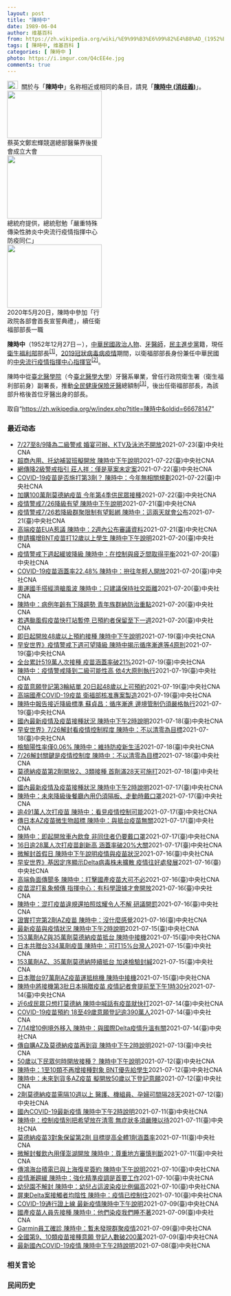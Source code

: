 ```yaml
---
layout: post
title: "陳時中"
date: 1989-06-04
author: 维基百科
from: https://zh.wikipedia.org/wiki/%E9%99%B3%E6%99%82%E4%B8%AD_(1952%E5%B9%B4)
tags: [ 陳時中, 维基百科 ]
categories: [ 陳時中 ]
photo: https://i.imgur.com/Q4cEE4e.jpg
comments: true
---
```

<div class="mw-parser-output"><div id="noteTA-54dafe5e" class="noteTA"><div class="noteTA-group"><div data-noteta-group-source="module" data-noteta-group="Medicine"></div></div></div>
<div role="note" class="hatnote navigation-not-searchable"><a href="/wiki/Wikipedia:%E6%B6%88%E6%AD%A7%E4%B9%89" title="Wikipedia:消歧义"><img alt="Disambig gray.svg" src="//upload.wikimedia.org/wikipedia/commons/thumb/5/5f/Disambig_gray.svg/25px-Disambig_gray.svg.png" decoding="async" width="25" height="19" srcset="//upload.wikimedia.org/wikipedia/commons/thumb/5/5f/Disambig_gray.svg/38px-Disambig_gray.svg.png 1.5x, //upload.wikimedia.org/wikipedia/commons/thumb/5/5f/Disambig_gray.svg/50px-Disambig_gray.svg.png 2x" data-file-width="220" data-file-height="168"></a>&nbsp;&nbsp;關於与「<b>陳時中</b>」名称相近或相同的条目，請見「<b><a href="/wiki/%E9%99%B3%E6%99%82%E4%B8%AD_(%E6%B6%88%E6%AD%A7%E7%BE%A9)" class="mw-disambig" title="陳時中 (消歧義)">陳時中 (消歧義)</a></b>」。</div>

<div class="thumb tright"><div class="thumbinner" style="width:222px;"><a href="/wiki/File:%E9%84%AD%E5%AE%8F%E8%BC%9D%E8%88%87%E9%86%AB%E6%94%BF%E4%BA%BA%E5%A3%AB%E5%90%88%E7%85%A7.jpg" class="image"><img alt="" src="//upload.wikimedia.org/wikipedia/commons/thumb/e/e0/%E9%84%AD%E5%AE%8F%E8%BC%9D%E8%88%87%E9%86%AB%E6%94%BF%E4%BA%BA%E5%A3%AB%E5%90%88%E7%85%A7.jpg/220px-%E9%84%AD%E5%AE%8F%E8%BC%9D%E8%88%87%E9%86%AB%E6%94%BF%E4%BA%BA%E5%A3%AB%E5%90%88%E7%85%A7.jpg" decoding="async" width="220" height="110" class="thumbimage" srcset="//upload.wikimedia.org/wikipedia/commons/thumb/e/e0/%E9%84%AD%E5%AE%8F%E8%BC%9D%E8%88%87%E9%86%AB%E6%94%BF%E4%BA%BA%E5%A3%AB%E5%90%88%E7%85%A7.jpg/330px-%E9%84%AD%E5%AE%8F%E8%BC%9D%E8%88%87%E9%86%AB%E6%94%BF%E4%BA%BA%E5%A3%AB%E5%90%88%E7%85%A7.jpg 1.5x, //upload.wikimedia.org/wikipedia/commons/thumb/e/e0/%E9%84%AD%E5%AE%8F%E8%BC%9D%E8%88%87%E9%86%AB%E6%94%BF%E4%BA%BA%E5%A3%AB%E5%90%88%E7%85%A7.jpg/440px-%E9%84%AD%E5%AE%8F%E8%BC%9D%E8%88%87%E9%86%AB%E6%94%BF%E4%BA%BA%E5%A3%AB%E5%90%88%E7%85%A7.jpg 2x" data-file-width="4160" data-file-height="2080"></a>  <div class="thumbcaption"><div class="magnify"><a href="/wiki/File:%E9%84%AD%E5%AE%8F%E8%BC%9D%E8%88%87%E9%86%AB%E6%94%BF%E4%BA%BA%E5%A3%AB%E5%90%88%E7%85%A7.jpg" class="internal" title="放大"></a></div>蔡英文鄭宏輝競選總部醫藥界後援會成立大會</div></div></div>
<div class="thumb tright"><div class="thumbinner" style="width:222px;"><a href="/wiki/File:02.07_%E7%B8%BD%E7%B5%B1%E6%85%B0%E5%8B%89%E3%80%8C%E5%9A%B4%E9%87%8D%E7%89%B9%E6%AE%8A%E5%82%B3%E6%9F%93%E6%80%A7%E8%82%BA%E7%82%8E%E4%B8%AD%E5%A4%AE%E6%B5%81%E8%A1%8C%E7%96%AB%E6%83%85%E6%8C%87%E6%8F%AE%E4%B8%AD%E5%BF%83%E9%98%B2%E7%96%AB%E5%90%8C%E4%BB%81%E3%80%8D_(49500116692).jpg" class="image"><img alt="" src="//upload.wikimedia.org/wikipedia/commons/thumb/9/95/02.07_%E7%B8%BD%E7%B5%B1%E6%85%B0%E5%8B%89%E3%80%8C%E5%9A%B4%E9%87%8D%E7%89%B9%E6%AE%8A%E5%82%B3%E6%9F%93%E6%80%A7%E8%82%BA%E7%82%8E%E4%B8%AD%E5%A4%AE%E6%B5%81%E8%A1%8C%E7%96%AB%E6%83%85%E6%8C%87%E6%8F%AE%E4%B8%AD%E5%BF%83%E9%98%B2%E7%96%AB%E5%90%8C%E4%BB%81%E3%80%8D_%2849500116692%29.jpg/220px-02.07_%E7%B8%BD%E7%B5%B1%E6%85%B0%E5%8B%89%E3%80%8C%E5%9A%B4%E9%87%8D%E7%89%B9%E6%AE%8A%E5%82%B3%E6%9F%93%E6%80%A7%E8%82%BA%E7%82%8E%E4%B8%AD%E5%A4%AE%E6%B5%81%E8%A1%8C%E7%96%AB%E6%83%85%E6%8C%87%E6%8F%AE%E4%B8%AD%E5%BF%83%E9%98%B2%E7%96%AB%E5%90%8C%E4%BB%81%E3%80%8D_%2849500116692%29.jpg" decoding="async" width="220" height="147" class="thumbimage" srcset="//upload.wikimedia.org/wikipedia/commons/thumb/9/95/02.07_%E7%B8%BD%E7%B5%B1%E6%85%B0%E5%8B%89%E3%80%8C%E5%9A%B4%E9%87%8D%E7%89%B9%E6%AE%8A%E5%82%B3%E6%9F%93%E6%80%A7%E8%82%BA%E7%82%8E%E4%B8%AD%E5%A4%AE%E6%B5%81%E8%A1%8C%E7%96%AB%E6%83%85%E6%8C%87%E6%8F%AE%E4%B8%AD%E5%BF%83%E9%98%B2%E7%96%AB%E5%90%8C%E4%BB%81%E3%80%8D_%2849500116692%29.jpg/330px-02.07_%E7%B8%BD%E7%B5%B1%E6%85%B0%E5%8B%89%E3%80%8C%E5%9A%B4%E9%87%8D%E7%89%B9%E6%AE%8A%E5%82%B3%E6%9F%93%E6%80%A7%E8%82%BA%E7%82%8E%E4%B8%AD%E5%A4%AE%E6%B5%81%E8%A1%8C%E7%96%AB%E6%83%85%E6%8C%87%E6%8F%AE%E4%B8%AD%E5%BF%83%E9%98%B2%E7%96%AB%E5%90%8C%E4%BB%81%E3%80%8D_%2849500116692%29.jpg 1.5x, //upload.wikimedia.org/wikipedia/commons/thumb/9/95/02.07_%E7%B8%BD%E7%B5%B1%E6%85%B0%E5%8B%89%E3%80%8C%E5%9A%B4%E9%87%8D%E7%89%B9%E6%AE%8A%E5%82%B3%E6%9F%93%E6%80%A7%E8%82%BA%E7%82%8E%E4%B8%AD%E5%A4%AE%E6%B5%81%E8%A1%8C%E7%96%AB%E6%83%85%E6%8C%87%E6%8F%AE%E4%B8%AD%E5%BF%83%E9%98%B2%E7%96%AB%E5%90%8C%E4%BB%81%E3%80%8D_%2849500116692%29.jpg/440px-02.07_%E7%B8%BD%E7%B5%B1%E6%85%B0%E5%8B%89%E3%80%8C%E5%9A%B4%E9%87%8D%E7%89%B9%E6%AE%8A%E5%82%B3%E6%9F%93%E6%80%A7%E8%82%BA%E7%82%8E%E4%B8%AD%E5%A4%AE%E6%B5%81%E8%A1%8C%E7%96%AB%E6%83%85%E6%8C%87%E6%8F%AE%E4%B8%AD%E5%BF%83%E9%98%B2%E7%96%AB%E5%90%8C%E4%BB%81%E3%80%8D_%2849500116692%29.jpg 2x" data-file-width="2048" data-file-height="1365"></a>  <div class="thumbcaption"><div class="magnify"><a href="/wiki/File:02.07_%E7%B8%BD%E7%B5%B1%E6%85%B0%E5%8B%89%E3%80%8C%E5%9A%B4%E9%87%8D%E7%89%B9%E6%AE%8A%E5%82%B3%E6%9F%93%E6%80%A7%E8%82%BA%E7%82%8E%E4%B8%AD%E5%A4%AE%E6%B5%81%E8%A1%8C%E7%96%AB%E6%83%85%E6%8C%87%E6%8F%AE%E4%B8%AD%E5%BF%83%E9%98%B2%E7%96%AB%E5%90%8C%E4%BB%81%E3%80%8D_(49500116692).jpg" class="internal" title="放大"></a></div>總統府提供，總統慰勉「嚴重特殊傳染性肺炎中央流行疫情指揮中心防疫同仁」</div></div></div>
<div class="thumb tright"><div class="thumbinner" style="width:222px;"><a href="/wiki/File:05.20_%E7%B8%BD%E7%B5%B1%E4%B8%BB%E6%8C%81%E3%80%8C%E8%A1%8C%E6%94%BF%E9%99%A2%E5%89%AF%E9%99%A2%E9%95%B7%E6%9A%A8%E5%90%84%E9%83%A8%E6%9C%83%E9%A6%96%E9%95%B7%E5%AE%A3%E8%AA%93%E5%85%B8%E7%A6%AE%E3%80%8D-%E9%99%B3%E6%99%82%E4%B8%AD.jpg" class="image"><img alt="" src="//upload.wikimedia.org/wikipedia/commons/thumb/a/aa/05.20_%E7%B8%BD%E7%B5%B1%E4%B8%BB%E6%8C%81%E3%80%8C%E8%A1%8C%E6%94%BF%E9%99%A2%E5%89%AF%E9%99%A2%E9%95%B7%E6%9A%A8%E5%90%84%E9%83%A8%E6%9C%83%E9%A6%96%E9%95%B7%E5%AE%A3%E8%AA%93%E5%85%B8%E7%A6%AE%E3%80%8D-%E9%99%B3%E6%99%82%E4%B8%AD.jpg/220px-05.20_%E7%B8%BD%E7%B5%B1%E4%B8%BB%E6%8C%81%E3%80%8C%E8%A1%8C%E6%94%BF%E9%99%A2%E5%89%AF%E9%99%A2%E9%95%B7%E6%9A%A8%E5%90%84%E9%83%A8%E6%9C%83%E9%A6%96%E9%95%B7%E5%AE%A3%E8%AA%93%E5%85%B8%E7%A6%AE%E3%80%8D-%E9%99%B3%E6%99%82%E4%B8%AD.jpg" decoding="async" width="220" height="147" class="thumbimage" srcset="//upload.wikimedia.org/wikipedia/commons/thumb/a/aa/05.20_%E7%B8%BD%E7%B5%B1%E4%B8%BB%E6%8C%81%E3%80%8C%E8%A1%8C%E6%94%BF%E9%99%A2%E5%89%AF%E9%99%A2%E9%95%B7%E6%9A%A8%E5%90%84%E9%83%A8%E6%9C%83%E9%A6%96%E9%95%B7%E5%AE%A3%E8%AA%93%E5%85%B8%E7%A6%AE%E3%80%8D-%E9%99%B3%E6%99%82%E4%B8%AD.jpg/330px-05.20_%E7%B8%BD%E7%B5%B1%E4%B8%BB%E6%8C%81%E3%80%8C%E8%A1%8C%E6%94%BF%E9%99%A2%E5%89%AF%E9%99%A2%E9%95%B7%E6%9A%A8%E5%90%84%E9%83%A8%E6%9C%83%E9%A6%96%E9%95%B7%E5%AE%A3%E8%AA%93%E5%85%B8%E7%A6%AE%E3%80%8D-%E9%99%B3%E6%99%82%E4%B8%AD.jpg 1.5x, //upload.wikimedia.org/wikipedia/commons/thumb/a/aa/05.20_%E7%B8%BD%E7%B5%B1%E4%B8%BB%E6%8C%81%E3%80%8C%E8%A1%8C%E6%94%BF%E9%99%A2%E5%89%AF%E9%99%A2%E9%95%B7%E6%9A%A8%E5%90%84%E9%83%A8%E6%9C%83%E9%A6%96%E9%95%B7%E5%AE%A3%E8%AA%93%E5%85%B8%E7%A6%AE%E3%80%8D-%E9%99%B3%E6%99%82%E4%B8%AD.jpg/440px-05.20_%E7%B8%BD%E7%B5%B1%E4%B8%BB%E6%8C%81%E3%80%8C%E8%A1%8C%E6%94%BF%E9%99%A2%E5%89%AF%E9%99%A2%E9%95%B7%E6%9A%A8%E5%90%84%E9%83%A8%E6%9C%83%E9%A6%96%E9%95%B7%E5%AE%A3%E8%AA%93%E5%85%B8%E7%A6%AE%E3%80%8D-%E9%99%B3%E6%99%82%E4%B8%AD.jpg 2x" data-file-width="2508" data-file-height="1672"></a>  <div class="thumbcaption"><div class="magnify"><a href="/wiki/File:05.20_%E7%B8%BD%E7%B5%B1%E4%B8%BB%E6%8C%81%E3%80%8C%E8%A1%8C%E6%94%BF%E9%99%A2%E5%89%AF%E9%99%A2%E9%95%B7%E6%9A%A8%E5%90%84%E9%83%A8%E6%9C%83%E9%A6%96%E9%95%B7%E5%AE%A3%E8%AA%93%E5%85%B8%E7%A6%AE%E3%80%8D-%E9%99%B3%E6%99%82%E4%B8%AD.jpg" class="internal" title="放大"></a></div>2020年5月20日，陳時中參加「行政院各部會首長宣誓典禮」，續任衛福部部長一職</div></div></div>
<p><b>陳時中</b>（1952年12月27日<span class="useeditintro" title="Template:BLP editintro">－</span>），<a href="/wiki/%E4%B8%AD%E8%8F%AF%E6%B0%91%E5%9C%8B" title="中華民國">中華民國</a><a href="/wiki/%E6%94%BF%E6%B2%BB%E4%BA%BA%E7%89%A9" title="政治人物">政治人物</a>、<a href="/wiki/%E7%89%99%E9%86%AB%E5%B8%AB" class="mw-redirect" title="牙醫師">牙醫師</a>，<a href="/wiki/%E6%B0%91%E4%B8%BB%E9%80%B2%E6%AD%A5%E9%BB%A8" title="民主進步黨">民主進步黨</a>籍，現任<a href="/wiki/%E4%B8%AD%E8%8F%AF%E6%B0%91%E5%9C%8B%E8%A1%9B%E7%94%9F%E7%A6%8F%E5%88%A9%E9%83%A8" title="中華民國衛生福利部">衛生福利部</a>部長<sup id="cite_ref-1" class="reference"><a href="#cite_note-1">[1]</a></sup>，<a href="/wiki/2019%E5%86%A0%E7%8B%80%E7%97%85%E6%AF%92%E7%97%85%E8%87%BA%E7%81%A3%E7%96%AB%E6%83%85" title="2019冠狀病毒病臺灣疫情">2019冠狀病毒病疫情</a>期間，以衛福部部長身份兼任中華民國的<a href="/wiki/%E5%9C%8B%E5%AE%B6%E8%A1%9B%E7%94%9F%E6%8C%87%E6%8F%AE%E4%B8%AD%E5%BF%83%E4%B8%AD%E5%A4%AE%E6%B5%81%E8%A1%8C%E7%96%AB%E6%83%85%E6%8C%87%E6%8F%AE%E4%B8%AD%E5%BF%83" title="國家衛生指揮中心中央流行疫情指揮中心">中央流行疫情指揮中心</a><a href="/wiki/%E6%8C%87%E6%8F%AE%E5%AE%98" title="指揮官">指揮官</a><sup id="cite_ref-2" class="reference"><a href="#cite_note-2">[2]</a></sup>。
</p><p>陳時中從<a href="/wiki/%E8%87%BA%E5%8C%97%E9%86%AB%E5%AD%B8%E9%99%A2" class="mw-redirect" title="臺北醫學院">臺北醫學院</a>（今<a href="/wiki/%E8%87%BA%E5%8C%97%E9%86%AB%E5%AD%B8%E5%A4%A7%E5%AD%B8" title="臺北醫學大學">臺北醫學大學</a>）牙醫系畢業，曾任行政院衛生署（衛生福利部前身）副署長，推動<a href="/wiki/%E5%85%A8%E6%B0%91%E5%81%A5%E5%BA%B7%E4%BF%9D%E9%9A%AA" title="全民健康保險">全民健康保險</a><a href="/wiki/%E7%89%99%E9%86%AB" title="牙醫">牙醫</a>總額制<sup id="cite_ref-3" class="reference"><a href="#cite_note-3">[3]</a></sup>，後出任衛福部部長，為該部升格後首位牙醫出身的部長。
</p>
</div><noscript><img src="//zh.wikipedia.org/wiki/Special:CentralAutoLogin/start?type=1x1" alt="" title="" width="1" height="1" style="border: none; position: absolute;"></noscript>
<div class="printfooter">取自“<a dir="ltr" href="https://zh.wikipedia.org/w/index.php?title=陳時中&amp;oldid=66678147">https://zh.wikipedia.org/w/index.php?title=陳時中&amp;oldid=66678147</a>”</div><div id="recent-news"><h3>最近动态</h3><ul><li><a href="https://nodebe4.github.io/waimei/2021-07-23/7-27%E8%87%B38-9%E9%99%8D%E7%82%BA%E4%BA%8C%E7%B4%9A%E8%AD%A6%E6%88%92-%E5%A9%9A%E5%AE%B4%E5%8F%AF%E8%BE%A6-KTV%E5%8F%8A%E6%B3%B3%E6%B1%A0%E4%B8%8D%E9%96%8B%E6%94%BE" title="7/27至8/9降為二級警戒 婚宴可辦、KTV及泳池不開放—— 疫情指揮中心指揮官陳時中23日宣布，7月27日至8月9日全國疫情警戒從三級降為二級。（指揮中心提供） （中央社記者張茗喧、江慧珺台...">7/27至8/9降為二級警戒 婚宴可辦、KTV及泳池不開放</a><time>2021-07-23</time><a class="tag">(臺)中央社CNA</a></li>
<li><a href="https://nodebe4.github.io/waimei/2021-07-22/%E8%B6%85%E5%95%86%E5%85%A7%E7%94%A8-%E6%89%98%E5%B9%BC%E8%A3%9C%E7%BF%92%E7%8F%AD%E6%93%AC%E9%96%8B%E6%94%BE-%E9%99%B3%E6%99%82%E4%B8%AD%E4%B8%8B%E5%8D%88%E8%AA%AA%E6%98%8E" title="超商內用、托幼補習班擬開放 陳時中下午說明—— （中央社記者江慧珺台北23日電）疫情警戒第3級可望於27日起降為2級，依據草案，室內外人數限制提高為50與100人，並開放超商賣場內用區、婚宴與托...">超商內用、托幼補習班擬開放  陳時中下午說明</a><time>2021-07-22</time><a class="tag">(臺)中央社CNA</a></li>
<li><a href="https://nodebe4.github.io/waimei/2021-07-22/%E7%B6%B2%E5%82%B3%E9%99%8D2%E7%B4%9A%E8%AD%A6%E6%88%92%E6%8C%87%E5%BC%95-%E8%8E%8A%E4%BA%BA%E7%A5%A5-%E5%83%85%E6%98%AF%E8%8D%89%E6%A1%88%E6%9C%AA%E5%AE%9A%E6%A1%88" title="網傳降2級警戒指引 莊人祥：僅是草案未定案—— （中央社記者陳婕翎台北22日電）國內COVID-19疫情趨緩，指揮中心指揮官陳時中今天下午才剛提及，正朝降級方向努力，指引幾乎定案，晚間就在網路上...">網傳降2級警戒指引 莊人祥：僅是草案未定案</a><time>2021-07-22</time><a class="tag">(臺)中央社CNA</a></li>
<li><a href="https://nodebe4.github.io/waimei/2021-07-22/COVID-19%E7%96%AB%E8%8B%97%E6%98%AF%E5%90%A6%E6%96%BD%E6%89%93%E7%AC%AC3%E5%8A%91-%E9%99%B3%E6%99%82%E4%B8%AD-%E4%BB%8A%E5%B9%B4%E7%84%A1%E7%9B%B8%E9%97%9C%E8%A6%8F%E5%8A%83" title="COVID-19疫苗是否施打第3劑？ 陳時中：今年無相關規劃—— 對於外界關注國內是否規劃展開接種COVID-19第3劑疫苗。指揮中心指揮官陳時中22日說，今年無相關規劃。圖為北市大型接種站。（...">COVID-19疫苗是否施打第3劑？ 陳時中：今年無相關規劃</a><time>2021-07-22</time><a class="tag">(臺)中央社CNA</a></li>
<li><a href="https://nodebe4.github.io/waimei/2021-07-22/%E5%8A%A0%E8%B3%BC100%E8%90%AC%E5%8A%91%E8%8E%AB%E5%BE%B7%E7%B4%8D%E7%96%AB%E8%8B%97-%E4%BB%8A%E5%B9%B4%E7%AC%AC4%E5%AD%A3%E4%BE%9B%E6%B0%91%E7%9C%BE%E6%8E%A5%E7%A8%AE" title="加購100萬劑莫德納疫苗 今年第4季供民眾接種—— （中央社記者陳婕翎、江慧珺台北22日電）中央流行疫情指揮中心指揮官陳時中今天宣布，與美國莫德納公司簽署明後兩年共3500萬劑COVID-19疫...">加購100萬劑莫德納疫苗 今年第4季供民眾接種</a><time>2021-07-22</time><a class="tag">(臺)中央社CNA</a></li>
<li><a href="https://nodebe4.github.io/waimei/2021-07-21/%E7%96%AB%E6%83%85%E8%AD%A6%E6%88%927-26%E9%99%8D%E7%B4%9A%E6%9C%89%E6%9C%9B-%E9%99%B3%E6%99%82%E4%B8%AD%E4%B8%8B%E5%8D%88%E8%AA%AA%E6%98%8E" title="疫情警戒7/26降級有望 陳時中下午說明—— （中央社記者陳婕翎台北22日電）國內COVID-19疫情趨緩，依整體控制狀況26日降級可能性高，室內5人、戶外10人限制有望鬆綁，其他放寬防疫強度方...">疫情警戒7/26降級有望  陳時中下午說明</a><time>2021-07-21</time><a class="tag">(臺)中央社CNA</a></li>
<li><a href="https://nodebe4.github.io/waimei/2021-07-21/%E7%96%AB%E6%83%85%E8%AD%A6%E6%88%927-26%E8%8B%A5%E9%99%8D%E7%B4%9A%E7%BE%A4%E8%81%9A%E9%99%90%E5%88%B6%E6%9C%89%E6%9C%9B%E9%AC%86%E7%B6%81-%E9%99%B3%E6%99%82%E4%B8%AD-%E9%80%99%E5%85%A9%E5%A4%A9%E5%B0%B1%E6%9C%83%E5%85%AC%E5%B8%83" title="疫情警戒7/26若降級群聚限制有望鬆綁 陳時中：這兩天就會公布—— 指揮中心指揮官陳時中21日表示，以現階段整體疫情控制狀況，可能在26日緩坡降級，這兩天就會公布。圖為18日微解封後首個週休假日...">疫情警戒7/26若降級群聚限制有望鬆綁 陳時中：這兩天就會公布</a><time>2021-07-21</time><a class="tag">(臺)中央社CNA</a></li>
<li><a href="https://nodebe4.github.io/waimei/2021-07-21/%E9%AB%98%E7%AB%AF%E7%96%AB%E8%8B%97EUA%E6%83%B9%E8%AD%B0-%E9%99%B3%E6%99%82%E4%B8%AD-2%E9%80%B1%E5%85%A7%E5%85%AC%E5%B8%83%E5%AF%A9%E8%AD%B0%E8%B3%87%E6%96%99" title="高端疫苗EUA惹議 陳時中：2週內公布審議資料—— 高端疫苗取得EUA的審議資料保密引起質疑，疫情中心指揮官陳時中21日說，預計2週內公布。圖為高端疫苗研究室。（中央社檔案照片） （中央社記者陳...">高端疫苗EUA惹議 陳時中：2週內公布審議資料</a><time>2021-07-21</time><a class="tag">(臺)中央社CNA</a></li>
<li><a href="https://nodebe4.github.io/waimei/2021-07-20/%E7%94%B3%E8%AB%8B%E6%93%B4%E5%A2%9EBNT%E7%96%AB%E8%8B%97%E6%89%9312%E6%AD%B2%E4%BB%A5%E4%B8%8A%E5%AD%B8%E7%94%9F-%E9%99%B3%E6%99%82%E4%B8%AD%E4%B8%8B%E5%8D%88%E8%AA%AA%E6%98%8E" title="申請擴增BNT疫苗打12歲以上學生 陳時中下午說明—— （中央社記者陳婕翎台北21日電）BNT疫苗是目前唯一青少年可打的COVID-19疫苗，疾管署承諾提專案輸入許可同時申請擴增滿12歲學生為使...">申請擴增BNT疫苗打12歲以上學生 陳時中下午說明</a><time>2021-07-20</time><a class="tag">(臺)中央社CNA</a></li>
<li><a href="https://nodebe4.github.io/waimei/2021-07-20/%E7%96%AB%E6%83%85%E8%AD%A6%E6%88%92%E4%B8%8B%E9%80%B1%E8%B5%B7%E7%B7%A9%E5%9D%A1%E9%99%8D%E7%B4%9A-%E9%99%B3%E6%99%82%E4%B8%AD-%E5%9C%A8%E6%8E%A7%E5%88%B6%E8%88%87%E7%96%B2%E4%B9%8F%E9%96%93%E5%8F%96%E5%BE%97%E5%B9%B3%E8%A1%A1" title="疫情警戒下週起緩坡降級 陳時中：在控制與疲乏間取得平衡—— 國內COVID-19疫情趨緩，疫情指揮官陳時中20日重申，只要疫情無突發狀況，下週將緩坡降級，不以「清零」為目標，盼在疫情控制與防疫疲...">疫情警戒下週起緩坡降級 陳時中：在控制與疲乏間取得平衡</a><time>2021-07-20</time><a class="tag">(臺)中央社CNA</a></li>
<li><a href="https://nodebe4.github.io/waimei/2021-07-20/COVID-19%E7%96%AB%E8%8B%97%E6%B6%B5%E8%93%8B%E7%8E%8722.48-%E9%99%B3%E6%99%82%E4%B8%AD-%E6%8B%9A%E5%BE%80%E5%B9%B4%E8%BC%95%E4%BA%BA%E9%96%8B%E6%94%BE" title="COVID-19疫苗涵蓋率22.48% 陳時中：拚往年輕人開放—— 指揮中心指揮官陳時中20日公布目前國內COVID-19疫苗接種人口涵蓋率達22.48%，拚儘速往年輕族群開放施打。圖為新北勢中...">COVID-19疫苗涵蓋率22.48% 陳時中：拚往年輕人開放</a><time>2021-07-20</time><a class="tag">(臺)中央社CNA</a></li>
<li><a href="https://nodebe4.github.io/waimei/2021-07-20/%E5%A5%A7%E9%81%8B%E5%9C%8B%E6%89%8B%E6%90%AD%E7%B6%93%E6%BF%9F%E8%89%99%E9%A2%A8%E6%B3%A2-%E9%99%B3%E6%99%82%E4%B8%AD-%E5%8F%AA%E5%BB%BA%E8%AD%B0%E4%BF%9D%E6%8C%81%E7%A4%BE%E4%BA%A4%E8%B7%9D%E9%9B%A2" title="奧運國手搭經濟艙風波 陳時中：只建議保持社交距離—— 中華代表團出征東京奧運，但因選手坐經濟艙引起議論。指揮中心指揮官陳時中20日被問到事前是否有提供國手搭機建議，他表示僅有建議保持社交距離。（...">奧運國手搭經濟艙風波 陳時中：只建議保持社交距離</a><time>2021-07-20</time><a class="tag">(臺)中央社CNA</a></li>
<li><a href="https://nodebe4.github.io/waimei/2021-07-20/%E9%99%B3%E6%99%82%E4%B8%AD-%E7%97%85%E4%BE%8B%E5%B9%B4%E9%BD%A1%E6%9C%89%E4%B8%8B%E9%99%8D%E8%B6%A8%E5%8B%A2-%E9%9D%92%E5%B9%B4%E6%97%8F%E7%BE%A4%E7%B4%8D%E9%98%B2%E6%B2%BB%E9%87%8D%E9%BB%9E" title="陳時中：病例年齡有下降趨勢 青年族群納防治重點—— 指揮官陳時中說，近2週群聚以家庭群聚為主，病例年齡下降，防治重點納青年族群。圖為18日微解封後首個週日，不少民眾外出透透氣，讓台北西門町周邊午...">陳時中：病例年齡有下降趨勢 青年族群納防治重點</a><time>2021-07-20</time><a class="tag">(臺)中央社CNA</a></li>
<li><a href="https://nodebe4.github.io/waimei/2021-07-20/%E8%8B%A5%E9%81%87%E9%A2%B1%E9%A2%A8%E5%81%87%E7%96%AB%E8%8B%97%E5%BF%AB%E6%89%93%E7%AB%99%E6%9A%AB%E5%81%9C-%E5%B7%B2%E9%A0%90%E7%B4%84%E8%80%85%E4%BF%9D%E7%95%99%E8%87%B3%E4%B8%8B%E4%B8%80%E9%80%B1" title="若遇颱風假疫苗快打站暫停 已預約者保留至下一週—— 颱風烟花預估22日至23日最接近台灣，疫情指揮中心指揮官陳時中20日說，若遇颱風假，COVID-19疫苗快打站將暫停。圖為醫護人員細心為民眾施...">若遇颱風假疫苗快打站暫停 已預約者保留至下一週</a><time>2021-07-20</time><a class="tag">(臺)中央社CNA</a></li>
<li><a href="https://nodebe4.github.io/waimei/2021-07-19/%E5%8D%B3%E6%97%A5%E8%B5%B7%E9%96%8B%E6%94%BE48%E6%AD%B2%E4%BB%A5%E4%B8%8A%E9%A0%90%E7%B4%84%E6%8E%A5%E7%A8%AE-%E9%99%B3%E6%99%82%E4%B8%AD%E4%B8%8B%E5%8D%88%E8%AA%AA%E6%98%8E" title="即日起開放48歲以上預約接種 陳時中下午說明—— （中央社記者陳婕翎台北20日電）COVID-19疫苗預約平台即日起至22日第3輪預約接種，開放第6、8、9、10類及1973年12月31日（含）...">即日起開放48歲以上預約接種  陳時中下午說明</a><time>2021-07-19</time><a class="tag">(臺)中央社CNA</a></li>
<li><a href="https://nodebe4.github.io/waimei/2021-07-19/%E6%97%A9%E5%AE%89%E4%B8%96%E7%95%8C-%E7%96%AB%E6%83%85%E8%AD%A6%E6%88%92%E4%B8%8B%E9%80%B1%E5%8F%AF%E6%9C%9B%E9%99%8D%E7%B4%9A-%E9%99%B3%E6%99%82%E4%B8%AD%E6%8F%AD%E7%A4%BA%E5%BE%AA%E5%BA%8F%E6%BC%B8%E9%80%B2%E7%AD%894%E5%8E%9F%E5%89%87" title="早安世界》疫情警戒下週可望降級 陳時中揭示循序漸進等4原則—— 疫情指揮官陳時中19日表示，疫情警戒降為2級的可能性高，將依循序漸進等4大原則緩步穩健執行。圖為19日台北捷運忠孝復興站電扶梯轉乘...">早安世界》疫情警戒下週可望降級 陳時中揭示循序漸進等4原則</a><time>2021-07-19</time><a class="tag">(臺)中央社CNA</a></li>
<li><a href="https://nodebe4.github.io/waimei/2021-07-19/%E5%85%A8%E5%8F%B0%E7%B4%AF%E8%A8%88519%E8%90%AC%E4%BA%BA%E6%AC%A1%E6%8E%A5%E7%A8%AE-%E7%96%AB%E8%8B%97%E6%B6%B5%E8%93%8B%E7%8E%87%E7%A0%B421" title="全台累計519萬人次接種 疫苗涵蓋率破21%—— （中央社記者江慧珺、陳婕翎台北19日電）指揮中心今天公布，全台累計逾519萬人次接種COVID-19疫苗，涵蓋率破21%。指揮中心指揮官陳時中說...">全台累計519萬人次接種 疫苗涵蓋率破21%</a><time>2021-07-19</time><a class="tag">(臺)中央社CNA</a></li>
<li><a href="https://nodebe4.github.io/waimei/2021-07-19/%E9%99%B3%E6%99%82%E4%B8%AD-%E7%96%AB%E6%83%85%E8%AD%A6%E6%88%92%E9%99%8D%E5%88%B0%E4%BA%8C%E7%B4%9A%E5%8F%AF%E8%83%BD%E6%80%A7%E9%AB%98-%E4%BE%9D4%E5%A4%A7%E5%8E%9F%E5%89%87%E5%9F%B7%E8%A1%8C" title="陳時中：疫情警戒降到二級可能性高 依4大原則執行—— 國內疫情趨緩，疫情3級警戒微解封後，民眾通勤上班、外出購物、休閒等活動增加，19日台北捷運文湖線手扶梯擠滿轉乘的民眾。中央社記者鄭傑文攝 1...">陳時中：疫情警戒降到二級可能性高 依4大原則執行</a><time>2021-07-19</time><a class="tag">(臺)中央社CNA</a></li>
<li><a href="https://nodebe4.github.io/waimei/2021-07-19/%E7%96%AB%E8%8B%97%E6%84%8F%E9%A1%98%E7%99%BB%E8%A8%98%E7%AC%AC3%E8%BC%AA%E7%B5%90%E5%96%AE-20%E6%97%A5%E8%B5%B748%E6%AD%B2%E4%BB%A5%E4%B8%8A%E5%8F%AF%E9%A0%90%E7%B4%84" title="疫苗意願登記第3輪結單 20日起48歲以上可預約—— COVID-19疫苗預約平台第3輪意願登記已經結單，指揮官陳時中宣布，48歲以上（1973年12月31日前出生者）且符合第6、8、9、10類...">疫苗意願登記第3輪結單 20日起48歲以上可預約</a><time>2021-07-19</time><a class="tag">(臺)中央社CNA</a></li>
<li><a href="https://nodebe4.github.io/waimei/2021-07-19/%E9%AB%98%E7%AB%AF%E5%9C%8B%E7%94%A2COVID-19%E7%96%AB%E8%8B%97-%E8%A1%9B%E7%A6%8F%E9%83%A8%E6%A0%B8%E5%87%86%E5%B0%88%E6%A1%88%E8%A3%BD%E9%80%A0" title="高端國產COVID-19疫苗 衛福部核准專案製造—— 指揮中心指揮官陳時中19日表示，衛福部核准高端COVID-19疫苗專案製造。（指揮中心提供） （中央社記者陳婕翎、江慧珺台北19日電）COV...">高端國產COVID-19疫苗 衛福部核准專案製造</a><time>2021-07-19</time><a class="tag">(臺)中央社CNA</a></li>
<li><a href="https://nodebe4.github.io/waimei/2021-07-19/%E9%99%B3%E6%99%82%E4%B8%AD%E5%A0%B1%E5%91%8A%E6%8E%A5%E8%BF%91%E9%99%8D%E7%B4%9A%E6%A8%99%E6%BA%96-%E8%98%87%E8%B2%9E%E6%98%8C-%E5%BE%AA%E5%BA%8F%E6%BC%B8%E9%80%B2-%E9%82%8A%E5%A2%83%E7%AE%A1%E5%88%B6%E4%BB%8D%E9%A0%88%E5%9A%B4%E6%A0%BC%E5%9F%B7%E8%A1%8C" title="陳時中報告接近降級標準 蘇貞昌：循序漸進 邊境管制仍須嚴格執行—— 國內疫情趨緩，疫情3級警戒微解封後，民眾通勤上班、外出購物、休閒等活動增加，19日台北捷運文湖線手扶梯擠滿轉乘的民眾。中央社記...">陳時中報告接近降級標準 蘇貞昌：循序漸進 邊境管制仍須嚴格執行</a><time>2021-07-19</time><a class="tag">(臺)中央社CNA</a></li>
<li><a href="https://nodebe4.github.io/waimei/2021-07-18/%E5%9C%8B%E5%85%A7%E6%9C%80%E6%96%B0%E7%96%AB%E6%83%85%E5%8F%8A%E7%96%AB%E8%8B%97%E6%8E%A5%E7%A8%AE%E7%8B%80%E6%B3%81-%E9%99%B3%E6%99%82%E4%B8%AD%E4%B8%8B%E5%8D%882%E6%99%82%E8%AA%AA%E6%98%8E" title="國內最新疫情及疫苗接種狀況 陳時中下午2時說明—— （中央社記者陳婕翎台北19日電）COVID-19疫苗預約平台開放18歲以上民眾登記意願，第3輪登記今天中午12時收單，依長幼有序原則20日起新...">國內最新疫情及疫苗接種狀況 陳時中下午2時說明</a><time>2021-07-18</time><a class="tag">(臺)中央社CNA</a></li>
<li><a href="https://nodebe4.github.io/waimei/2021-07-18/%E6%97%A9%E5%AE%89%E4%B8%96%E7%95%8C-7-26%E8%A7%A3%E5%B0%81%E7%9C%8B%E7%96%AB%E6%83%85%E6%8E%A7%E5%88%B6%E7%A8%8B%E5%BA%A6-%E9%99%B3%E6%99%82%E4%B8%AD-%E4%B8%8D%E4%BB%A5%E6%B8%85%E9%9B%B6%E7%82%BA%E7%9B%AE%E6%A8%99" title="早安世界》7/26解封看疫情控制程度 陳時中：不以清零為目標—— 指揮官陳時中18日指出，解封關鍵是疫情控制度、醫療量能及應變能力充足，不以清零為目標。圖為民眾利用週末假日到陽明山健走、踏青。（...">早安世界》7/26解封看疫情控制程度 陳時中：不以清零為目標</a><time>2021-07-18</time><a class="tag">(臺)中央社CNA</a></li>
<li><a href="https://nodebe4.github.io/waimei/2021-07-18/%E6%AA%A2%E9%A9%97%E9%99%BD%E6%80%A7%E7%8E%87%E5%83%850.06-%E9%99%B3%E6%99%82%E4%B8%AD-%E7%B6%AD%E6%8C%81%E9%98%B2%E7%96%AB%E6%96%B0%E7%94%9F%E6%B4%BB" title="檢驗陽性率僅0.06% 陳時中：維持防疫新生活—— 國內COVID-19疫情趨緩，目前檢驗陽性率約0.06%，較先前高峰5.2%下降不少。圖為醫護人員替民眾採檢。（中央社檔案照片） （中央社記者...">檢驗陽性率僅0.06%  陳時中：維持防疫新生活</a><time>2021-07-18</time><a class="tag">(臺)中央社CNA</a></li>
<li><a href="https://nodebe4.github.io/waimei/2021-07-18/7-26%E8%A7%A3%E5%B0%81%E9%97%9C%E9%8D%B5%E6%98%AF%E7%96%AB%E6%83%85%E6%8E%A7%E5%88%B6%E5%BA%A6-%E9%99%B3%E6%99%82%E4%B8%AD-%E4%B8%8D%E4%BB%A5%E6%B8%85%E9%9B%B6%E7%82%BA%E7%9B%AE%E6%A8%99" title="7/26解封關鍵是疫情控制度 陳時中：不以清零為目標—— 指揮官陳時中18日指出，解封關鍵是疫情控制度、醫療量能及應變能力充足，不以清零為目標。圖為民眾利用週末假日到陽明山健走、踏青。（中央社檔...">7/26解封關鍵是疫情控制度 陳時中：不以清零為目標</a><time>2021-07-18</time><a class="tag">(臺)中央社CNA</a></li>
<li><a href="https://nodebe4.github.io/waimei/2021-07-18/%E8%8E%AB%E5%BE%B7%E7%B4%8D%E7%96%AB%E8%8B%97%E7%AC%AC2%E5%8A%91%E9%96%8B%E6%94%BE2-3%E9%A1%9E%E6%8E%A5%E7%A8%AE-%E9%A6%96%E5%8A%91%E6%BB%BF28%E5%A4%A9%E5%8F%AF%E6%96%BD%E6%89%93" title="莫德納疫苗第2劑開放2、3類接種 首劑滿28天可施打—— （中央社記者陳婕翎、江慧珺台北18日電）原僅允許醫護人員、機組人員及孕婦接種莫德納疫苗滿28天，可施打第2劑，指揮中心指揮官陳時中今天下...">莫德納疫苗第2劑開放2、3類接種 首劑滿28天可施打</a><time>2021-07-18</time><a class="tag">(臺)中央社CNA</a></li>
<li><a href="https://nodebe4.github.io/waimei/2021-07-17/%E5%9C%8B%E5%85%A7%E6%9C%80%E6%96%B0%E7%96%AB%E6%83%85%E5%8F%8A%E7%96%AB%E8%8B%97%E6%8E%A5%E7%A8%AE%E7%8B%80%E6%B3%81-%E9%99%B3%E6%99%82%E4%B8%AD%E4%B8%8B%E5%8D%882%E6%99%82%E8%AA%AA%E6%98%8E" title="國內最新疫情及疫苗接種狀況 陳時中下午2時說明—— （中央社記者陳婕翎台北18日電）國內16日起10類接種對象全數開放施打，16日全台超過28萬人次接種疫苗創新高，疫苗涵蓋率突破20%，最新國內...">國內最新疫情及疫苗接種狀況 陳時中下午2時說明</a><time>2021-07-17</time><a class="tag">(臺)中央社CNA</a></li>
<li><a href="https://nodebe4.github.io/waimei/2021-07-17/%E9%99%B3%E6%99%82%E4%B8%AD-%E6%9C%AA%E4%BE%86%E9%99%8D%E7%B4%9A%E5%BE%8C%E9%A4%90%E5%BB%B3%E5%85%A7%E7%94%A8%E4%BB%8D%E9%A0%88%E9%9A%94%E6%9D%BF-%E8%B5%B0%E5%8B%95%E6%99%82%E6%88%B4%E5%8F%A3%E7%BD%A9" title="陳時中：未來降級後餐廳內用仍須隔板、走動時戴口罩—— 疫情指揮官陳時中17日表示，目前看來3級警戒降級有望，但未來餐廳內用規定仍比照微解封規定，須用隔板、戴口罩。圖為台北市一家百貨公司美食街桌面...">陳時中：未來降級後餐廳內用仍須隔板、走動時戴口罩</a><time>2021-07-17</time><a class="tag">(臺)中央社CNA</a></li>
<li><a href="https://nodebe4.github.io/waimei/2021-07-17/%E9%80%BE491%E8%90%AC%E4%BA%BA%E6%AC%A1%E6%89%93%E7%96%AB%E8%8B%97-%E9%99%B3%E6%99%82%E4%B8%AD-%E7%9C%8B%E8%A6%8B%E7%96%AB%E6%83%85%E6%8E%A7%E5%88%B6%E5%8F%AF%E8%83%BD" title="逾491萬人次打疫苗 陳時中：看見疫情控制可能—— 全台疫苗涵蓋率突破20%，指揮中心指揮官陳時中表示，這不僅是重要里程碑，也讓他看到疫情控制可能。圖為16日高雄五甲國小體育館大型接種站。中央社...">逾491萬人次打疫苗 陳時中：看見疫情控制可能</a><time>2021-07-17</time><a class="tag">(臺)中央社CNA</a></li>
<li><a href="https://nodebe4.github.io/waimei/2021-07-17/%E5%82%B3%E6%97%A5%E6%9C%ACAZ%E7%96%AB%E8%8B%97%E5%BE%AE%E7%94%9F%E7%89%A9%E8%B6%85%E6%A8%99-%E9%99%B3%E6%99%82%E4%B8%AD-%E8%88%87%E6%8A%B5%E5%8F%B0%E7%96%AB%E8%8B%97%E7%84%A1%E9%97%9C" title="傳日本AZ疫苗微生物超標 陳時中：與抵台疫苗無關—— 台灣自購的最新一批AZ疫苗約56萬劑15日順利運抵，這批疫苗運抵後優先卸貨，由機邊人員進行驗放作業，隨後經拖車送往華儲貨物碼頭裝入冷鏈貨車。...">傳日本AZ疫苗微生物超標 陳時中：與抵台疫苗無關</a><time>2021-07-17</time><a class="tag">(臺)中央社CNA</a></li>
<li><a href="https://nodebe4.github.io/waimei/2021-07-17/%E9%99%B3%E6%99%82%E4%B8%AD-%E5%8D%B3%E8%B5%B7%E9%96%8B%E6%94%BE%E8%BB%8A%E5%85%A7%E9%A3%B2%E9%A3%9F-%E9%9D%9E%E5%90%8C%E4%BD%8F%E8%80%85%E4%BB%8D%E8%A6%81%E6%88%B4%E5%8F%A3%E7%BD%A9" title="陳時中：即起開放車內飲食 非同住者仍要戴口罩—— 指揮中心指揮官陳時中17日宣布，即起開放車內飲食，若車內有非同住家人，其他人仍要戴口罩。（示意圖／中央社檔案照片） （中央社記者張茗喧、江慧珺台...">陳時中：即起開放車內飲食 非同住者仍要戴口罩</a><time>2021-07-17</time><a class="tag">(臺)中央社CNA</a></li>
<li><a href="https://nodebe4.github.io/waimei/2021-07-17/16%E6%97%A5%E9%80%BE28%E8%90%AC%E4%BA%BA%E6%AC%A1%E6%89%93%E7%96%AB%E8%8B%97%E5%89%B5%E6%96%B0%E9%AB%98-%E6%B6%B5%E8%93%8B%E7%8E%87%E7%A0%B420-%E5%A4%A7%E9%97%9C" title="16日逾28萬人次打疫苗創新高 涵蓋率破20%大關—— 指揮中心指揮官陳時中宣布，16日全台超過28萬人次接種疫苗，再創單日新高，涵蓋率首破20%大關。（中央社檔案照片） （中央社記者張茗喧、江...">16日逾28萬人次打疫苗創新高 涵蓋率破20%大關</a><time>2021-07-17</time><a class="tag">(臺)中央社CNA</a></li>
<li><a href="https://nodebe4.github.io/waimei/2021-07-16/%E5%BE%AE%E8%A7%A3%E5%B0%81%E9%A6%96%E5%81%87%E6%97%A5-%E9%99%B3%E6%99%82%E4%B8%AD%E4%B8%8B%E5%8D%88%E8%AA%AA%E6%98%8E%E7%96%AB%E6%83%85%E8%88%87%E7%96%AB%E8%8B%97%E7%8B%80%E6%B3%81" title="微解封首假日 陳時中下午說明疫情與疫苗狀況—— （中央社記者江慧珺台北17日電）疫情警戒第3級微解封後迎來首個週末假日，部分景點降載開放，最新疫情狀況與疫苗接種進展，中央流行疫情指揮中心指揮官陳...">微解封首假日  陳時中下午說明疫情與疫苗狀況</a><time>2021-07-16</time><a class="tag">(臺)中央社CNA</a></li>
<li><a href="https://nodebe4.github.io/waimei/2021-07-16/%E6%97%A9%E5%AE%89%E4%B8%96%E7%95%8C-%E5%9F%BA%E5%9B%A0%E5%AE%9A%E5%BA%8F%E9%A1%AF%E7%A4%BADelta%E7%97%85%E6%AF%92%E6%A0%AA%E6%9C%AA%E6%93%B4%E6%95%A3-%E7%96%AB%E6%83%85%E5%BE%80%E5%A5%BD%E8%99%95%E7%99%BC%E5%B1%95" title="早安世界》基因定序顯示Delta病毒株未擴散 疫情往好處發展—— 疫情指揮官陳時中16日表示，這幾天個案數雖有波動，但整體疫情趨勢在往好的地方發展。圖為15日台北市民眾在花博爭艷館接種疫苗。（中...">早安世界》基因定序顯示Delta病毒株未擴散 疫情往好處發展</a><time>2021-07-16</time><a class="tag">(臺)中央社CNA</a></li>
<li><a href="https://nodebe4.github.io/waimei/2021-07-16/%E9%AB%98%E7%AB%AF%E8%B2%A0%E9%9D%A2%E5%82%B3%E8%81%9E%E5%A4%9A-%E9%99%B3%E6%99%82%E4%B8%AD-%E6%89%93%E6%93%8A%E5%9C%8B%E7%94%A2%E7%96%AB%E8%8B%97%E5%A4%A7%E5%8F%AF%E4%B8%8D%E5%BF%85" title="高端負面傳聞多 陳時中：打擊國產疫苗大可不必—— （中央社記者江慧珺、張茗喧台北16日電）高端疫苗負面傳聞不斷，指揮中心指揮官陳時中今天表示，國產疫苗是否通過EUA由專業判定，但要打擊國產疫苗大...">高端負面傳聞多 陳時中：打擊國產疫苗大可不必</a><time>2021-07-16</time><a class="tag">(臺)中央社CNA</a></li>
<li><a href="https://nodebe4.github.io/waimei/2021-07-16/%E7%96%AB%E8%8B%97%E6%B7%B7%E6%89%93%E4%BA%82%E8%B1%A1%E9%A0%BB%E5%82%B3-%E6%8C%87%E6%8F%AE%E4%B8%AD%E5%BF%83-%E6%9C%89%E7%A7%91%E5%AD%B8%E8%AD%89%E6%93%9A%E6%89%8D%E6%9C%83%E9%96%8B%E6%94%BE" title="疫苗混打亂象頻傳 指揮中心：有科學證據才會開放—— 疫苗混打亂象頻傳，對於外界質疑指揮中心對於醫界呼籲開放混打疫苗的意見「已讀不回」，指揮官陳時中16日強調相關研究都在進行，有科學證據才會開放。...">疫苗混打亂象頻傳 指揮中心：有科學證據才會開放</a><time>2021-07-16</time><a class="tag">(臺)中央社CNA</a></li>
<li><a href="https://nodebe4.github.io/waimei/2021-07-16/%E9%99%B3%E6%99%82%E4%B8%AD-%E6%B7%B7%E6%89%93%E7%96%AB%E8%8B%97%E9%81%95%E8%A6%8F%E9%82%84%E6%8B%8D%E7%85%A7%E7%82%AB%E8%80%80%E4%BB%A4%E4%BA%BA%E4%B8%8D%E8%A7%A3-%E7%A0%94%E8%AD%B0%E9%96%8B%E7%BD%B0" title="陳時中：混打疫苗違規還拍照炫耀令人不解 研議開罰—— 防疫計程車司機違規混打，甚至上網炫耀自己「紅了」。指揮官陳時中（圖）16日表示，法制單位正在研議相關罰則，民眾打疫苗務必守規矩，不要增加施打...">陳時中：混打疫苗違規還拍照炫耀令人不解 研議開罰</a><time>2021-07-16</time><a class="tag">(臺)中央社CNA</a></li>
<li><a href="https://nodebe4.github.io/waimei/2021-07-16/%E8%AD%89%E5%AF%A6%E6%89%93%E5%AE%8C%E7%AC%AC2%E5%8A%91AZ%E7%96%AB%E8%8B%97-%E9%99%B3%E6%99%82%E4%B8%AD-%E6%B2%92%E4%BB%80%E9%BA%BC%E6%84%9F%E8%A6%BA" title="證實打完第2劑AZ疫苗 陳時中：沒什麼感覺—— （中央社記者張茗喧、江慧珺台北16日電）指揮中心指揮官陳時中繼3月22日接種首劑AZ疫苗，歷經近4個月，今天總算接種第2劑。陳時中說，這次打完沒什...">證實打完第2劑AZ疫苗 陳時中：沒什麼感覺</a><time>2021-07-16</time><a class="tag">(臺)中央社CNA</a></li>
<li><a href="https://nodebe4.github.io/waimei/2021-07-15/%E6%9C%80%E6%96%B0%E7%96%AB%E8%8B%97%E8%88%87%E7%96%AB%E6%83%85%E7%8B%80%E6%B3%81-%E9%99%B3%E6%99%82%E4%B8%AD%E4%B8%8B%E5%8D%882%E6%99%82%E8%AA%AA%E6%98%8E" title="最新疫苗與疫情狀況 陳時中下午2時說明—— （中央社記者江慧珺台北16日電）台灣取得COVID-19疫苗有新進展，斯洛伐克將捐贈1萬劑疫苗給台灣；台灣尚未開放疫苗混打，卻陸續發生闖關案例，最新疫...">最新疫苗與疫情狀況  陳時中下午2時說明</a><time>2021-07-15</time><a class="tag">(臺)中央社CNA</a></li>
<li><a href="https://nodebe4.github.io/waimei/2021-07-15/153%E8%90%AC%E5%8A%91AZ%E8%88%8735%E8%90%AC%E5%8A%91%E8%8E%AB%E5%BE%B7%E7%B4%8D%E7%96%AB%E8%8B%97%E6%8A%B5%E5%8F%B0-%E9%99%B3%E6%99%82%E4%B8%AD%E6%8E%A5%E6%A9%9F" title="153萬劑AZ與35萬劑莫德納疫苗抵台 陳時中接機—— 台灣自行購買的莫德納疫苗，最新一批35萬劑15日下午運抵桃園國際機場，衛福部長陳時中（右2）、桃園市長鄭文燦（左2）等人前往接機，視察相關...">153萬劑AZ與35萬劑莫德納疫苗抵台 陳時中接機</a><time>2021-07-15</time><a class="tag">(臺)中央社CNA</a></li>
<li><a href="https://nodebe4.github.io/waimei/2021-07-15/%E6%97%A5%E6%9C%AC%E5%85%B1%E8%B4%88%E5%8F%B0334%E8%90%AC%E5%8A%91%E7%96%AB%E8%8B%97-%E9%99%B3%E6%99%82%E4%B8%AD-%E5%8F%AF%E6%89%9315-%E5%8F%B0%E7%81%A3%E4%BA%BA" title="日本共贈台334萬劑疫苗 陳時中：可打15%台灣人—— 日本政府第3度捐贈台灣AZ疫苗約97萬劑，15日下午運抵桃園機場，由地勤人員進行卸貨及驗放作業。中央社記者吳睿騏桃園機場攝 110年7月1...">日本共贈台334萬劑疫苗 陳時中：可打15%台灣人</a><time>2021-07-15</time><a class="tag">(臺)中央社CNA</a></li>
<li><a href="https://nodebe4.github.io/waimei/2021-07-15/153%E8%90%AC%E5%8A%91AZ-35%E8%90%AC%E5%8A%91%E8%8E%AB%E5%BE%B7%E7%B4%8D%E9%99%B8%E7%BA%8C%E6%8A%B5%E5%8F%B0-%E5%8A%A0%E9%80%9F%E6%AA%A2%E9%A9%97%E5%B0%81%E7%B7%98" title="153萬劑AZ、35萬劑莫德納陸續抵台 加速檢驗封緘—— 日本贈台第3批約97萬劑AZ疫苗15日下午運抵桃園國際機場，中央流行疫情指揮中心指揮官陳時中（中）也親自前往接機。中央社記者吳睿騏桃園機...">153萬劑AZ、35萬劑莫德納陸續抵台 加速檢驗封緘</a><time>2021-07-15</time><a class="tag">(臺)中央社CNA</a></li>
<li><a href="https://nodebe4.github.io/waimei/2021-07-15/%E6%97%A5%E6%9C%AC%E8%B4%88%E5%8F%B097%E8%90%AC%E5%8A%91AZ%E7%96%AB%E8%8B%97%E9%81%8B%E6%8A%B5%E6%A1%83%E6%A9%9F-%E9%99%B3%E6%99%82%E4%B8%AD%E6%8E%A5%E6%A9%9F" title="日本贈台97萬劑AZ疫苗運抵桃機 陳時中接機—— 日本無償提供給台灣的第3批阿斯特捷利康（AstraZeneca,AZ）疫苗約97萬劑，15日載運疫苗的飛機從東京成田機場起飛，下午運抵台灣。這些...">日本贈台97萬劑AZ疫苗運抵桃機 陳時中接機</a><time>2021-07-15</time><a class="tag">(臺)中央社CNA</a></li>
<li><a href="https://nodebe4.github.io/waimei/2021-07-14/%E9%99%B3%E6%99%82%E4%B8%AD%E5%B0%87%E6%8E%A5%E6%A9%9F%E7%AC%AC3%E6%89%B9%E6%97%A5%E6%9C%AC%E6%8D%90%E8%B4%88%E7%96%AB%E8%8B%97-%E7%96%AB%E6%83%85%E8%A8%98%E8%80%85%E6%9C%83%E6%8F%90%E5%89%8D%E8%87%B3%E4%B8%8B%E5%8D%881%E6%99%8230%E5%88%86" title="陳時中將接機第3批日本捐贈疫苗 疫情記者會提前至下午1時30分—— 日本3度捐贈的AZ疫苗15日下午將運送來台，中央流行疫情指揮中心指揮官陳時中將親自率隊前往接機。（圖取自facebook.co...">陳時中將接機第3批日本捐贈疫苗 疫情記者會提前至下午1時30分</a><time>2021-07-14</time><a class="tag">(臺)中央社CNA</a></li>
<li><a href="https://nodebe4.github.io/waimei/2021-07-14/%E8%BF%916%E6%88%90%E6%B0%91%E7%9C%BE%E5%8F%AA%E6%83%B3%E6%89%93%E8%8E%AB%E5%BE%B7%E7%B4%8D-%E9%99%B3%E6%99%82%E4%B8%AD%E5%96%8A%E8%A9%B1%E6%9C%89%E7%96%AB%E8%8B%97%E5%B0%B1%E5%BF%AB%E6%89%93" title="近6成民眾只想打莫德納 陳時中喊話有疫苗就快打—— 根據指揮中心公布的疫苗接種意願登記，有超過59%民眾只願打莫德納疫苗；指揮官陳時中14日呼籲有疫苗就盡快施打。（指揮中心提供） （中央社記者張...">近6成民眾只想打莫德納  陳時中喊話有疫苗就快打</a><time>2021-07-14</time><a class="tag">(臺)中央社CNA</a></li>
<li><a href="https://nodebe4.github.io/waimei/2021-07-14/COVID-19%E7%96%AB%E8%8B%97%E9%A0%90%E7%B4%84-18%E8%87%B349%E6%AD%B2%E6%84%8F%E9%A1%98%E7%99%BB%E8%A8%98%E9%80%BE390%E8%90%AC%E4%BA%BA" title="COVID-19疫苗預約 18至49歲意願登記逾390萬人—— COVID-19疫苗預約平台13日起開放滿18歲以上民眾意願登記，指揮中心指揮官陳時中表示，截至14日下午1時，18至49歲已逾3...">COVID-19疫苗預約 18至49歲意願登記逾390萬人</a><time>2021-07-14</time><a class="tag">(臺)中央社CNA</a></li>
<li><a href="https://nodebe4.github.io/waimei/2021-07-14/7-14%E5%A2%9E10%E4%BE%8B%E5%A2%83%E5%A4%96%E7%A7%BB%E5%85%A5-%E9%99%B3%E6%99%82%E4%B8%AD-%E8%88%87%E5%9C%8B%E9%9A%9BDelta%E7%96%AB%E6%83%85%E5%8D%87%E6%BA%AB%E6%9C%89%E9%97%9C" title="7/14增10例境外移入 陳時中：與國際Delta疫情升溫有關—— 國內新增17例本土病例及10例境外移入，疫情指揮官陳時中表示，14日本土病例數為三級警戒以來最低，境外移入增加與國際Delta...">7/14增10例境外移入 陳時中：與國際Delta疫情升溫有關</a><time>2021-07-14</time><a class="tag">(臺)中央社CNA</a></li>
<li><a href="https://nodebe4.github.io/waimei/2021-07-13/%E5%82%B3%E8%87%AA%E8%B3%BCAZ%E5%8F%8A%E8%8E%AB%E5%BE%B7%E7%B4%8D%E7%96%AB%E8%8B%97%E5%86%8D%E5%88%B0%E8%B2%A8-%E9%99%B3%E6%99%82%E4%B8%AD%E4%B8%8B%E5%8D%882%E6%99%82%E8%AA%AA%E6%98%8E" title="傳自購AZ及莫德納疫苗再到貨 陳時中下午2時說明—— （中央社記者陳婕翎台北14日電）國內COVID-19疫苗陸續到貨，日本第3度捐贈的AZ疫苗明天（15日）抵台，據自由時報指出，國內自購AZ疫...">傳自購AZ及莫德納疫苗再到貨 陳時中下午2時說明</a><time>2021-07-13</time><a class="tag">(臺)中央社CNA</a></li>
<li><a href="https://nodebe4.github.io/waimei/2021-07-12/50%E6%AD%B2%E4%BB%A5%E4%B8%8B%E6%B0%91%E7%9C%BE%E4%BD%95%E6%99%82%E9%96%8B%E6%94%BE%E6%8E%A5%E7%A8%AE-%E9%99%B3%E6%99%82%E4%B8%AD%E4%B8%8B%E5%8D%88%E8%AA%AA%E6%98%8E" title="50歲以下民眾何時開放接種？ 陳時中下午說明—— （中央社記者陳婕翎台北13日電）COVID-19疫苗預約平台今起開放所有18歲以上民眾登記意願，未來3週內只打AZ疫苗，該階段是否可能開放50歲...">50歲以下民眾何時開放接種？ 陳時中下午說明</a><time>2021-07-12</time><a class="tag">(臺)中央社CNA</a></li>
<li><a href="https://nodebe4.github.io/waimei/2021-07-12/%E9%99%B3%E6%99%82%E4%B8%AD-1%E8%87%B310%E9%A1%9E%E4%B8%8D%E5%86%8D%E5%A2%9E%E6%8E%A5%E7%A8%AE%E5%B0%8D%E8%B1%A1-BNT%E5%84%AA%E5%85%88%E7%B5%A6%E5%AD%B8%E7%94%9F" title="陳時中：1至10類不再增接種對象 BNT優先給學生—— 指揮中心指揮官陳時中12日表示，BNT疫苗將優先保留給學生使用。圖為5月2日四技二專統測考生戴口罩應考。（中央社檔案照片） （中央社記者陳...">陳時中：1至10類不再增接種對象 BNT優先給學生</a><time>2021-07-12</time><a class="tag">(臺)中央社CNA</a></li>
<li><a href="https://nodebe4.github.io/waimei/2021-07-12/%E9%99%B3%E6%99%82%E4%B8%AD-%E6%9C%AA%E4%BE%86%E5%88%B0%E8%B2%A8%E5%A4%9AAZ%E7%96%AB%E8%8B%97-%E6%93%AC%E9%96%8B%E6%94%BE50%E6%AD%B2%E4%BB%A5%E4%B8%8B%E7%99%BB%E8%A8%98%E6%84%8F%E9%A1%98" title="陳時中：未來到貨多AZ疫苗 擬開放50歲以下登記意願—— 指揮中心指揮官陳時中12日公布，下一波到貨疫苗基本上以AZ疫苗（圖）為主，擬儘速開放50歲以下登記意願。（中央社檔案照片） （中央社記者...">陳時中：未來到貨多AZ疫苗 擬開放50歲以下登記意願</a><time>2021-07-12</time><a class="tag">(臺)中央社CNA</a></li>
<li><a href="https://nodebe4.github.io/waimei/2021-07-12/2%E5%8A%91%E8%8E%AB%E5%BE%B7%E7%B4%8D%E7%96%AB%E8%8B%97%E9%9C%80%E9%9A%9410%E9%80%B1%E4%BB%A5%E4%B8%8A-%E9%86%AB%E8%AD%B7-%E6%A9%9F%E7%B5%84%E5%93%A1-%E5%AD%95%E5%A9%A6%E5%8F%AF%E9%96%93%E9%9A%9428%E5%A4%A9" title="2劑莫德納疫苗需隔10週以上 醫護、機組員、孕婦可間隔28天—— 指揮中心指揮官陳時中表示，2劑莫德納疫苗原則需間隔10週以上，但醫護人員、機組人員及孕婦3類對象可間隔28天接種第2劑。（中央社...">2劑莫德納疫苗需隔10週以上 醫護、機組員、孕婦可間隔28天</a><time>2021-07-12</time><a class="tag">(臺)中央社CNA</a></li>
<li><a href="https://nodebe4.github.io/waimei/2021-07-11/%E5%9C%8B%E5%85%A7COVID-19%E6%9C%80%E6%96%B0%E7%96%AB%E6%83%85-%E9%99%B3%E6%99%82%E4%B8%AD%E4%B8%8B%E5%8D%882%E6%99%82%E8%AA%AA%E6%98%8E" title="國內COVID-19最新疫情 陳時中下午2時說明—— （中央社記者陳婕翎台北12日電）台積電與鴻海正式宣布，分別捐贈500萬劑BNT疫苗防疫用，BNT疫苗是唯一12歲以上可打的武漢肺炎疫苗，學生...">國內COVID-19最新疫情 陳時中下午2時說明</a><time>2021-07-11</time><a class="tag">(臺)中央社CNA</a></li>
<li><a href="https://nodebe4.github.io/waimei/2021-07-11/%E9%99%B3%E6%99%82%E4%B8%AD-%E6%8E%A7%E5%88%B6%E7%96%AB%E6%83%85%E5%88%A5%E6%8A%8A%E5%B8%8C%E6%9C%9B%E6%94%BE%E5%9C%A8%E6%B8%85%E9%9B%B6-%E7%84%A1%E7%97%87%E7%8B%80%E5%A4%9A%E9%A0%88%E5%9A%B4%E9%99%A3%E4%BB%A5%E5%BE%85" title="陳時中：控制疫情別把希望放在清零 無症狀多須嚴陣以待—— 國內疫情趨緩，指揮中心指揮官陳時中11日表示，仍有隱藏無症狀感染者，故別把希望放在清零，特別是雙北個案多，須嚴陣以待。圖為10日台北信義...">陳時中：控制疫情別把希望放在清零 無症狀多須嚴陣以待</a><time>2021-07-11</time><a class="tag">(臺)中央社CNA</a></li>
<li><a href="https://nodebe4.github.io/waimei/2021-07-11/%E8%8E%AB%E5%BE%B7%E7%B4%8D%E7%96%AB%E8%8B%973%E5%B0%8D%E8%B1%A1%E4%BF%9D%E7%95%99%E7%AC%AC2%E5%8A%91-%E7%9B%AE%E6%A8%99%E6%8F%90%E9%AB%98%E5%85%A8%E9%AB%941%E5%8A%91%E6%B6%B5%E8%93%8B%E7%8E%87" title="莫德納疫苗3對象保留第2劑 目標提高全體1劑涵蓋率—— 國內莫德納疫苗到貨330萬劑，目前近半數疫苗已施打，指揮中心指揮官陳時中11日表示，提高全體第1劑接種率是目標，但會保留第2劑莫德納疫苗給...">莫德納疫苗3對象保留第2劑 目標提高全體1劑涵蓋率</a><time>2021-07-11</time><a class="tag">(臺)中央社CNA</a></li>
<li><a href="https://nodebe4.github.io/waimei/2021-07-11/%E5%BE%AE%E8%A7%A3%E5%B0%81%E9%A4%90%E9%A3%B2%E5%85%A7%E7%94%A8%E5%83%85%E6%BE%8E%E6%B9%96%E9%96%8B%E6%94%BE-%E9%99%B3%E6%99%82%E4%B8%AD-%E5%B0%8A%E9%87%8D%E5%9C%B0%E6%96%B9%E5%AF%A9%E6%85%8E%E5%88%A4%E6%96%B7" title="微解封餐飲內用僅澎湖開放 陳時中：尊重地方審慎判斷—— 疫情三級警戒延長至26日，中央同意部分場所「微解封」，但全台僅剩澎湖開放餐飲內用。指揮中心指揮官陳時中11日表示，尊重地方審慎判斷。（中央...">微解封餐飲內用僅澎湖開放 陳時中：尊重地方審慎判斷</a><time>2021-07-11</time><a class="tag">(臺)中央社CNA</a></li>
<li><a href="https://nodebe4.github.io/waimei/2021-07-10/%E5%82%B3%E9%B4%BB%E6%B5%B7%E5%8F%B0%E7%A9%8D%E9%9B%BB%E5%B7%B2%E8%88%87%E4%B8%8A%E6%B5%B7%E5%BE%A9%E6%98%9F%E7%B0%BD%E7%B4%84-%E9%99%B3%E6%99%82%E4%B8%AD%E4%B8%8B%E5%8D%88%E8%AA%AA%E6%98%8E" title="傳鴻海台積電已與上海復星簽約 陳時中下午說明—— （中央社記者陳婕翎台北11日電）國內多家媒體今天引用中國官媒新華社報導指稱，台積電及鴻海集團創辦人郭台銘的永齡基金會9日已與上海復星醫藥簽訂BN...">傳鴻海台積電已與上海復星簽約  陳時中下午說明</a><time>2021-07-10</time><a class="tag">(臺)中央社CNA</a></li>
<li><a href="https://nodebe4.github.io/waimei/2021-07-10/%E7%96%AB%E6%83%85%E6%BC%B8%E8%B6%A8%E7%B7%A9-%E9%99%B3%E6%99%82%E4%B8%AD-%E5%BC%B7%E5%8C%96%E7%B2%BE%E6%BA%96%E7%96%AB%E8%AA%BF%E6%98%AF%E9%A6%96%E8%A6%81%E5%B7%A5%E4%BD%9C" title="疫情漸趨緩 陳時中：強化精準疫調是首要工作—— （中央社記者張茗喧、江慧珺台北10日電）國內今天新增31例武漢肺炎本土病例，指揮中心指揮官陳時中說，近期疫情雖趨緩，但就像從低分要達到80分很容易...">疫情漸趨緩 陳時中：強化精準疫調是首要工作</a><time>2021-07-10</time><a class="tag">(臺)中央社CNA</a></li>
<li><a href="https://nodebe4.github.io/waimei/2021-07-10/%E5%B9%BC%E5%85%92%E5%9C%92%E4%B8%8D%E8%A7%A3%E5%B0%81-%E9%99%B3%E6%99%82%E4%B8%AD-%E5%B9%BC%E5%85%92%E5%8D%A0%E9%80%99%E6%B3%A2%E6%9F%93%E7%96%AB%E6%AF%94%E4%BE%8B%E5%81%8F%E9%AB%98" title="幼兒園不解封 陳時中：幼兒占這波染疫比例偏高—— 指揮中心指揮官陳時中10日解釋，5月底以來0到6歲幼兒染疫比例偏高，孩童防疫落實也很困難，因此才未開放幼兒園。（中央社檔案照片） （中央社記者張...">幼兒園不解封 陳時中：幼兒占這波染疫比例偏高</a><time>2021-07-10</time><a class="tag">(臺)中央社CNA</a></li>
<li><a href="https://nodebe4.github.io/waimei/2021-07-10/%E5%B1%8F%E6%9D%B1Delta%E6%A1%88%E6%8E%A5%E8%A7%B8%E8%80%85%E5%9D%87%E9%99%B0%E6%80%A7-%E9%99%B3%E6%99%82%E4%B8%AD-%E7%96%AB%E6%83%85%E5%B7%B2%E6%8E%A7%E5%88%B6%E4%BD%8F" title="屏東Delta案接觸者均陰性 陳時中：疫情已控制住—— 指揮中心指揮官陳時中10日表示，屏東群聚個案數維持17人，醫院、社區人員篩檢結果均陰性，研判疫情已經控制住。（指揮中心提供） （中央社記者...">屏東Delta案接觸者均陰性 陳時中：疫情已控制住</a><time>2021-07-10</time><a class="tag">(臺)中央社CNA</a></li>
<li><a href="https://nodebe4.github.io/waimei/2021-07-09/COVID-19%E9%80%9A%E8%A1%8C%E8%AD%89%E4%B8%8A%E7%B7%9A-%E6%9C%80%E6%96%B0%E7%96%AB%E6%83%85%E9%99%B3%E6%99%82%E4%B8%AD%E4%B8%8B%E5%8D%88%E8%AA%AA%E6%98%8E" title="COVID-19通行證上線 最新疫情陳時中下午說明—— （中央社記者江慧珺台北10日電）因應未來解封，衛福部健保署整合疫苗接種與病毒檢測，推出COVID-19通行證，宛如國內疫苗護照，最新疫情與...">COVID-19通行證上線  最新疫情陳時中下午說明</a><time>2021-07-09</time><a class="tag">(臺)中央社CNA</a></li>
<li><a href="https://nodebe4.github.io/waimei/2021-07-09/%E5%9C%8B%E7%94%A2%E7%96%AB%E8%8B%97%E4%BA%BA%E5%93%A1%E5%85%88%E6%8E%A5%E7%A8%AE-%E9%99%B3%E6%99%82%E4%B8%AD-%E4%BB%96%E5%80%91%E6%9F%93%E7%96%AB%E6%88%91%E5%80%91%E7%9D%A1%E4%B8%8D%E8%91%97" title="國產疫苗人員先接種 陳時中：他們染疫我們睡不著—— 「疫苗生產及疫苗倉儲物流人員」納入第2類疫苗接種對象引發質疑。指揮官陳時中9日表示，疫苗相關人員萬一染疫，事關重大，指揮中心團隊大概會睡不著。...">國產疫苗人員先接種 陳時中：他們染疫我們睡不著</a><time>2021-07-09</time><a class="tag">(臺)中央社CNA</a></li>
<li><a href="https://nodebe4.github.io/waimei/2021-07-09/Garmin%E5%93%A1%E5%B7%A5%E7%A2%BA%E8%A8%BA-%E9%99%B3%E6%99%82%E4%B8%AD-%E6%9A%AB%E6%9C%AA%E7%99%BC%E7%8F%BE%E7%BE%A4%E8%81%9A%E7%96%AB%E6%83%85" title="Garmin員工確診 陳時中：暫未發現群聚疫情—— 智慧穿戴品牌Garmin位於桃園的廠區（圖）出現確診個案，指揮中心指揮官陳時中9日說，初步篩檢沒看到新增陽性個案，也暫無群聚，但須等檢驗完才能...">Garmin員工確診  陳時中：暫未發現群聚疫情</a><time>2021-07-09</time><a class="tag">(臺)中央社CNA</a></li>
<li><a href="https://nodebe4.github.io/waimei/2021-07-09/%E5%85%A8%E5%9C%8B%E7%AC%AC9-10%E9%A1%9E%E7%96%AB%E8%8B%97%E6%8E%A5%E7%A8%AE%E6%84%8F%E9%A1%98-%E7%99%BB%E8%A8%98%E4%BA%BA%E6%95%B8%E7%A0%B4200%E8%90%AC" title="全國第9、10類疫苗接種意願 登記人數破200萬—— （中央社記者張茗喧、江慧珺台北9日電）指揮中心昨晚開放全國第9、10類接種對象登記疫苗接種意願，指揮中心指揮官陳時中今天表示，截至目前，已有...">全國第9、10類疫苗接種意願 登記人數破200萬</a><time>2021-07-09</time><a class="tag">(臺)中央社CNA</a></li>
<li><a href="https://nodebe4.github.io/waimei/2021-07-08/%E6%9C%80%E6%96%B0%E5%9C%8B%E5%85%A7COVID-19%E7%96%AB%E6%83%85-%E9%99%B3%E6%99%82%E4%B8%AD%E4%B8%8B%E5%8D%882%E6%99%82%E8%AA%AA%E6%98%8E" title="最新國內COVID-19疫情 陳時中下午2時說明—— 指揮中心指揮官陳時中9日下午2時記者會說明疫情狀況。（中央社檔案照片） （中央社記者江慧珺、張茗喧台北9日電）國內疫情趨緩，13日起部分場所...">最新國內COVID-19疫情 陳時中下午2時說明</a><time>2021-07-08</time><a class="tag">(臺)中央社CNA</a></li>
</ul></div><div id="open-opinion"><h3>相关言论</h3><ul></ul></div><div id="mjls-record"><h3>民间历史</h3><ul></ul></div>